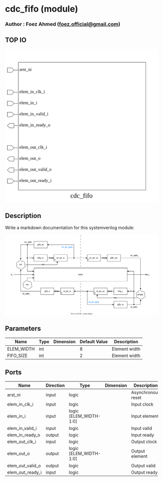 # cdc_fifo (module)

### Author : Foez Ahmed (foez.official@gmail.com)

## TOP IO
<img src="./cdc_fifo_top.svg">

## Description

Write a markdown documentation for this systemverilog module:

<img src="./cdc_fifo_des.svg">

## Parameters
|Name|Type|Dimension|Default Value|Description|
|-|-|-|-|-|
|ELEM_WIDTH|int||8|Element width|
|FIFO_SIZE|int||2|Element width|

## Ports
|Name|Direction|Type|Dimension|Description|
|-|-|-|-|-|
|arst_ni|input|logic||Asynchronous reset|
|elem_in_clk_i|input|logic||Input clock|
|elem_in_i|input|logic [ELEM_WIDTH-1:0]||Input element|
|elem_in_valid_i|input|logic||Input valid|
|elem_in_ready_o|output|logic||Input ready|
|elem_out_clk_i|input|logic||Output clock|
|elem_out_o|output|logic [ELEM_WIDTH-1:0]||Output element|
|elem_out_valid_o|output|logic||Output valid|
|elem_out_ready_i|input|logic||Output ready|
